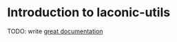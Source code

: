 # Introduction to laconic-utils

TODO: write [great documentation](http://jacobian.org/writing/what-to-write/)
